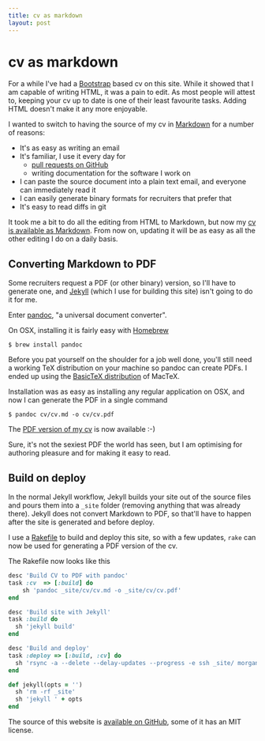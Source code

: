 ```yaml
---
title: cv as markdown
layout: post
---
```


# cv as markdown

For a while I've had a [Bootstrap](http://getbootstrap.com) based cv on this site. While it showed that I am capable of writing HTML, it was a pain to edit. As most people will attest to, keeping your cv up to date is one of their least favourite tasks. Adding HTML doesn't make it any more enjoyable.

I wanted to switch to having the source of my cv in [Markdown](http://daringfireball.net/projects/markdown/) for a number of reasons:

* It's as easy as writing an email
* It's familiar, I use it every day for
	* [pull requests on GitHub](https://help.github.com/articles/creating-a-pull-request)
	* writing documentation for the software I work on
* I can paste the source document into a plain text email, and everyone can immediately read it
* I can easily generate binary formats for recruiters that prefer that
* It's easy to read diffs in git

It took me a bit to do all the editing from HTML to Markdown, but now my [cv is available as Markdown](/cv/cv.md). From now on, updating it will be as easy as all the other editing I do on a daily basis.

## Converting Markdown to PDF

Some recruiters request a PDF (or other binary) version, so I'll have to generate one, and [Jekyll](http://jekyllrb.com) (which I use for building this site) isn't going to do it for me.

Enter [pandoc](http://johnmacfarlane.net/pandoc/index.html), "a universal document converter".

On OSX, installing it is fairly easy with [Homebrew](http://brew.sh)

```shell
$ brew install pandoc
```

Before you pat yourself on the shoulder for a job well done, you'll still need a working TeX distribution on your machine so pandoc can create PDFs. I ended up using the [BasicTeX distribution](http://www.tug.org/mactex/morepackages.html) of MacTeX.

Installation was as easy as installing any regular application on OSX, and now I can generate the PDF in a single command

```shell
$ pandoc cv/cv.md -o cv/cv.pdf
```

The [PDF version of my cv](/cv/cv.pdf) is now available :-)

Sure, it's not the sexiest PDF the world has seen, but I am optimising for authoring pleasure and for making it easy to read.

## Build on deploy

In the normal Jekyll workflow, Jekyll builds your site out of the source files and pours them into a `_site` folder (removing anything that was already there). Jekyll does not convert Markdown to PDF, so that'll have to happen after the site is generated and before deploy.

I use a [Rakefile](http://en.wikipedia.org/wiki/Rake_(software)) to build and deploy this site, so with a few updates, `rake` can now be used for generating a PDF version of the cv.

The Rakefile now looks like this

``` ruby
desc 'Build CV to PDF with pandoc'
task :cv  => [:build] do
	sh 'pandoc _site/cv/cv.md -o _site/cv/cv.pdf'
end

desc 'Build site with Jekyll'
task :build do
  sh 'jekyll build'
end

desc 'Build and deploy'
task :deploy => [:build, :cv] do
  sh 'rsync -a --delete --delay-updates --progress -e ssh _site/ morgan@roderick.dk:/dana/data/www.roderick.dk/docs/'
end

def jekyll(opts = '')
  sh 'rm -rf _site'
  sh 'jekyll ' + opts
end
```

The source of this website is [available on GitHub](https://github.com/mroderick/blog.jekyll), some of it has an MIT license.
